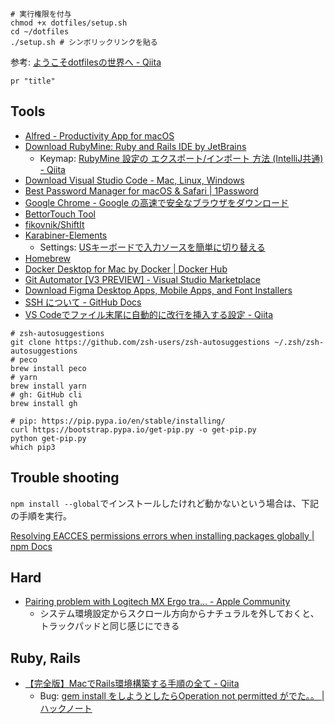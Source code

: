 ```shell
# 実行権限を付与
chmod +x dotfiles/setup.sh
cd ~/dotfiles
./setup.sh # シンボリックリンクを貼る
```

参考: [ようこそdotfilesの世界へ - Qiita](https://qiita.com/yutakatay/items/c6c7584d9795799ee164)

```shell
pr "title"
```

## Tools

- [Alfred - Productivity App for macOS](https://www.alfredapp.com/)
- [Download RubyMine: Ruby and Rails IDE by JetBrains](https://www.jetbrains.com/ruby/download/#section=mac)
  - Keymap: [RubyMine 設定の エクスポート/インポート 方法 (IntelliJ共通) - Qiita](https://qiita.com/k-waragai/items/2922fe32b898d670393d#how-to-github%E3%81%AB%E7%99%BB%E9%8C%B2%E3%81%97%E5%8B%9D%E6%89%8B%E3%81%ABsync%E3%81%95%E3%81%9B%E3%82%8B)
- [Download Visual Studio Code - Mac, Linux, Windows](https://code.visualstudio.com/download)
- [Best Password Manager for macOS & Safari | 1Password](https://1password.com/downloads/mac/)
- [Google Chrome - Google の高速で安全なブラウザをダウンロード](https://www.google.com/chrome/)
- [BettorTouch Tool](https://folivora.ai/)
- [fikovnik/ShiftIt](https://github.com/fikovnik/ShiftIt/releases)
- [Karabiner-Elements](https://karabiner-elements.pqrs.org/)
  - Settings: [USキーボードで入力ソースを簡単に切り替える](https://zenn.dev/takeucheese/articles/1ee9b7e09c26fd)
- [Homebrew](https://brew.sh/index_ja)
- [Docker Desktop for Mac by Docker | Docker Hub](https://hub.docker.com/editions/community/docker-ce-desktop-mac/)
- [Git Automator [V3 PREVIEW] - Visual Studio Marketplace](https://marketplace.visualstudio.com/items?itemName=ivangabriele.vscode-git-automator)
- [Download Figma Desktop Apps, Mobile Apps, and Font Installers](https://www.figma.com/downloads/)
- [SSH について - GitHub Docs](https://docs.github.com/ja/github/authenticating-to-github/connecting-to-github-with-ssh/about-ssh)
- [VS Codeでファイル末尾に自動的に改行を挿入する設定 - Qiita](https://qiita.com/norikt/items/83674fadd79a88bf7824)

```shell
# zsh-autosuggestions
git clone https://github.com/zsh-users/zsh-autosuggestions ~/.zsh/zsh-autosuggestions
# peco
brew install peco
# yarn
brew install yarn
# gh: GitHub cli 
brew install gh

# pip: https://pip.pypa.io/en/stable/installing/
curl https://bootstrap.pypa.io/get-pip.py -o get-pip.py
python get-pip.py
which pip3
```

## Trouble shooting

`npm install --global`でインストールしたけれど動かないという場合は、下記の手順を実行。

[Resolving EACCES permissions errors when installing packages globally | npm Docs](https://docs.npmjs.com/resolving-eacces-permissions-errors-when-installing-packages-globally#manually-change-npms-default-directory)

## Hard

- [Pairing problem with Logitech MX Ergo tra… - Apple Community](https://discussions.apple.com/thread/251775696)
  - システム環境設定からスクロール方向からナチュラルを外しておくと、トラックパッドと同じ感じにできる

## Ruby, Rails

- [【完全版】MacでRails環境構築する手順の全て - Qiita](https://qiita.com/kodai_0122/items/56168eaec28eb7b1b93b)
  - Bug: [gem install をしようとしたらOperation not permitted がでた。。 | ハックノート](https://hacknote.jp/archives/28037/)
